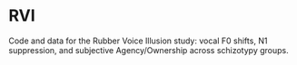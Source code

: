 # RVI
Code and data for the Rubber Voice Illusion study: vocal F0 shifts, N1 suppression, and subjective Agency/Ownership across schizotypy groups.
